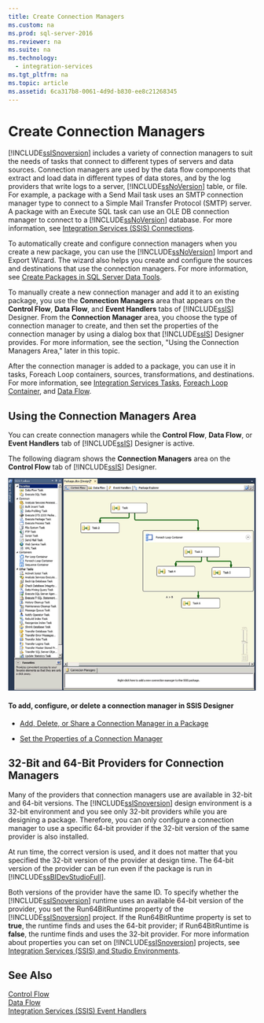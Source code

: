 ```yaml
---
title: Create Connection Managers
ms.custom: na
ms.prod: sql-server-2016
ms.reviewer: na
ms.suite: na
ms.technology: 
  - integration-services
ms.tgt_pltfrm: na
ms.topic: article
ms.assetid: 6ca317b8-0061-4d9d-b830-ee8c21268345
---
```

# Create Connection Managers
  [!INCLUDE[ssISnoversion](../../Token/Other/ssISnoversion_md.md)] includes a variety of connection managers to suit the needs of tasks that connect to different types of servers and data sources. Connection managers are used by the data flow components that extract and load data in different types of data stores, and by the log providers that write logs to a server, [!INCLUDE[ssNoVersion](../../Token/Other/ssNoVersion_md.md)] table, or file. For example, a package with a Send Mail task uses an SMTP connection manager type to connect to a Simple Mail Transfer Protocol \(SMTP\) server. A package with an Execute SQL task can use an OLE DB connection manager to connect to a [!INCLUDE[ssNoVersion](../../Token/Other/ssNoVersion_md.md)] database. For more information, see [Integration Services &#40;SSIS&#41; Connections](../../Topics/TopicNameNotContainA/Integration-Services--SSIS--Connections.md).  
  
 To automatically create and configure connection managers when you create a new package, you can use the [!INCLUDE[ssNoVersion](../../Token/Other/ssNoVersion_md.md)] Import and Export Wizard. The wizard also helps you create and configure the sources and destinations that use the connection managers. For more information, see [Create Packages in SQL Server Data Tools](../../Topics/TopicNameNotContainA/Create-Packages-in-SQL-Server-Data-Tools.md).  
  
 To manually create a new connection manager and add it to an existing package, you use the **Connection Managers** area that appears on the **Control Flow**, **Data Flow**, and **Event Handlers** tabs of [!INCLUDE[ssIS](../../Token/Other/ssIS_md.md)] Designer. From the **Connection Manager** area, you choose the type of connection manager to create, and then set the properties of the connection manager by using a dialog box that [!INCLUDE[ssIS](../../Token/Other/ssIS_md.md)] Designer provides. For more information, see the section, "Using the Connection Managers Area," later in this topic.  
  
 After the connection manager is added to a package, you can use it in tasks, Foreach Loop containers, sources, transformations, and destinations. For more information, see [Integration Services Tasks](../../Topics/TopicNameNotContainA/Integration-Services-Tasks.md), [Foreach Loop Container](../../Topics/TopicNameNotContainA/Foreach-Loop-Container.md), and [Data Flow](../../Topics/TopicNameNotContainA/Data-Flow.md).  
  
## Using the Connection Managers Area  
 You can create connection managers while the **Control Flow**, **Data Flow**, or **Event Handlers** tab of [!INCLUDE[ssIS](../../Token/Other/ssIS_md.md)] Designer is active.  
  
 The following diagram shows the **Connection Managers** area on the **Control Flow** tab of [!INCLUDE[ssIS](../../Token/Other/ssIS_md.md)] Designer.  
  
 ![Screenshot of control flow designer with package](../../Images/Image/ImageNotContaina/SampleControlFlow.gif "SampleControlFlow")  
  
#### To add, configure, or delete a connection manager in SSIS Designer  
  
-   [Add, Delete, or Share a Connection Manager in a Package](../../Topics/TopicNameContainA/Add--Delete--or-Share-a-Connection-Manager-in-a-Package.md)  
  
-   [Set the Properties of a Connection Manager](../../Topics/TopicNameContainA/Set-the-Properties-of-a-Connection-Manager.md)  
  
## 32\-Bit and 64\-Bit Providers for Connection Managers  
 Many of the providers that connection managers use are available in 32\-bit and 64\-bit versions. The [!INCLUDE[ssISnoversion](../../Token/Other/ssISnoversion_md.md)] design environment is a 32\-bit environment and you see only 32\-bit providers while you are designing a package. Therefore, you can only configure a connection manager to use a specific 64\-bit provider if the 32\-bit version of the same provider is also installed.  
  
 At run time, the correct version is used, and it does not matter that you specified the 32\-bit version of the provider at design time. The 64\-bit version of the provider can be run even if the package is run in [!INCLUDE[ssBIDevStudioFull](../../Token/Other/ssBIDevStudioFull_md.md)].  
  
 Both versions of the provider have the same ID. To specify whether the [!INCLUDE[ssISnoversion](../../Token/Other/ssISnoversion_md.md)] runtime uses an available 64\-bit version of the provider, you set the Run64BitRuntime property of the [!INCLUDE[ssISnoversion](../../Token/Other/ssISnoversion_md.md)] project. If the Run64BitRuntime property is set to **true**, the runtime finds and uses the 64\-bit provider; if Run64BitRuntime is **false**, the runtime finds and uses the 32\-bit provider. For more information about properties you can set on [!INCLUDE[ssISnoversion](../../Token/Other/ssISnoversion_md.md)] projects, see [Integration Services &#40;SSIS&#41; and Studio Environments](../../Topics/TopicNameNotContainA/Integration-Services--SSIS--and-Studio-Environments.md).  
  
## See Also  
 [Control Flow](../../Topics/TopicNameNotContainA/Control-Flow.md)   
 [Data Flow](../../Topics/TopicNameNotContainA/Data-Flow.md)   
 [Integration Services &#40;SSIS&#41; Event Handlers](../../Topics/TopicNameNotContainA/Integration-Services--SSIS--Event-Handlers.md)  
  
  